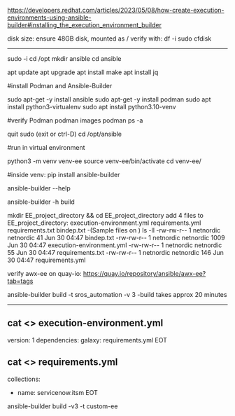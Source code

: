 https://developers.redhat.com/articles/2023/05/08/how-create-execution-environments-using-ansible-builder#installing_the_execution_environment_builder

disk size:
ensure 48GB disk, mounted as /
verify with:
df -i
sudo cfdisk
****************************
sudo -i
cd /opt
mkdir ansible
cd ansible

apt update
apt upgrade
apt install make
apt install jq

#install Podman and Ansible-Builder


sudo apt-get -y install ansible
sudo apt-get -y install podman
sudo apt install python3-virtualenv
sudo apt install python3.10-venv

#verify Podman
podman images
podman ps -a

quit sudo (exit or ctrl-D)
cd /opt/ansible

#run in virtual environment

python3 -m venv venv-ee
source venv-ee/bin/activate
cd venv-ee/

#inside venv:
pip install ansible-builder

ansible-builder --help

ansible-builder -h build 

mkdir EE_project_directory && cd EE_project_directory
  add 4 files to EE_project_directory:
  execution-environment.yml
  requirements.yml
  requirements.txt
  bindep.txt
-(Sample files on )
ls -ll
  -rw-rw-r-- 1 netnordic netnordic   41 Jun 30 04:47 bindep.txt
  -rw-rw-r-- 1 netnordic netnordic 1009 Jun 30 04:47 execution-environment.yml
  -rw-rw-r-- 1 netnordic netnordic   55 Jun 30 04:47 requirements.txt
  -rw-rw-r-- 1 netnordic netnordic  146 Jun 30 04:47 requirements.yml

verify awx-ee on quay-io:
https://quay.io/repository/ansible/awx-ee?tab=tags



ansible-builder build -t sros_automation -v 3
-build takes approx 20 minutes












******************************

cat <<EOT >> execution-environment.yml
---
version: 1
dependencies:
  galaxy: requirements.yml
EOT

cat <<EOT >> requirements.yml
---
collections:
  - name: servicenow.itsm
EOT

ansible-builder build -v3 -t custom-ee

